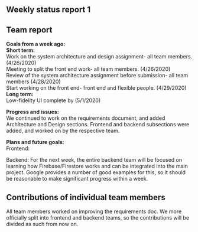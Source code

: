 ## Weekly status report 1

## Team report    
**Goals from a week ago:**  
**Short term:**    
Work on the system architecture and design assignment- all team members. (4/26/2020)  
Meeting to split the front end work- all team members. (4/26/2020)  
Review of the system architecture assignment before submission- all team members (4/28/2020)  
Start working on the front end- front end and flexible people. (4/29/2020)  
**Long term:**  
Low-fidelity UI complete by (5/1/2020)

**Progress and issues:**  
We continued to work on the requirements document, and added Architecture and Design sections. Frontend and backend subsections were added, and worked on by the respective team.

**Plans and future goals:**  
Frontend:
<TODO>

Backend:
For the next week, the entire backend team will be focused on learning how Firebase/Firestore works and can be integrated into the main project. Google provides a number of good examples for this, so it should be reasonable to make significant progress within a week.

## Contributions of individual team members  
All team members worked on improving the requirements doc.
We more officially split into frontend and backend teams, so the contributions will be divided as such from now on.

